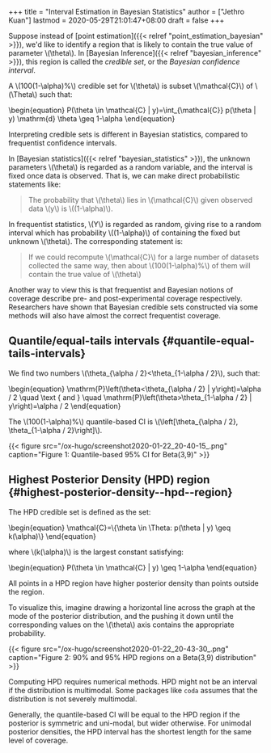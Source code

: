 +++
title = "Interval Estimation in Bayesian Statistics"
author = ["Jethro Kuan"]
lastmod = 2020-05-29T21:01:47+08:00
draft = false
+++

Suppose instead of [point estimation]({{< relref "point_estimation_bayesian" >}}), we'd like to identify a
region that is likely to contain the true value of parameter \\(\theta\\).
In [Bayesian Inference]({{< relref "bayesian_inference" >}}), this region is called the _credible set_, or
the _Bayesian confidence interval_.

A \\(100(1-\alpha)%\\) credible set for \\(\theta\\) is subset \\(\mathcal{C}\\)
of \\(\Theta\\) such that:

\begin{equation}
P(\theta \in \mathcal{C} | y)=\int\_{\mathcal{C}} p(\theta | y) \mathrm{d} \theta \geq 1-\alpha
\end{equation}

Interpreting credible sets is different in Bayesian statistics,
compared to frequentist confidence intervals.

In [Bayesian statistics]({{< relref "bayesian_statistics" >}}), the unknown parameters \\(\theta\\) is regarded as
a random variable, and the interval is fixed once data is observed.
That is, we can make direct probabilistic statements like:

> The probability that \\(\theta\\) lies in \\(\mathcal{C}\\) given observed
> data \\(y\\) is \\((1-\alpha)\\).

In frequentist statistics, \\(Y\\) is regarded as random, giving rise to a
random interval which has probability \\((1-\alpha)\\) of containing the
fixed but unknown \\(\theta\\). The corresponding statement is:

> If we could recompute \\(\mathcal{C}\\) for a large number of datasets
> collected the same way, then about \\(100(1-\alpha)%\\) of them will
> contain the true value of \\(\theta\\)

Another way to view this is that frequentist and Bayesian notions of
coverage describe pre- and post-experimental coverage respectively.
Researchers have shown that Bayesian credible sets constructed via
some methods will also have almost the correct frequentist coverage.

## Quantile/equal-tails intervals {#quantile-equal-tails-intervals}

We find two numbers \\(\theta\_{\alpha / 2}<\theta\_{1-\alpha / 2}\\), such
that:

\begin{equation}
\mathrm{P}\left(\theta<\theta\_{\alpha / 2} | y\right)=\alpha / 2 \quad \text { and } \quad \mathrm{P}\left(\theta>\theta\_{1-\alpha / 2} | y\right)=\alpha / 2
\end{equation}

The \\(100(1-\alpha)%\\) quantile-based CI is \\(\left[\theta\_{\alpha / 2},
\theta\_{1-\alpha / 2}\right]\\).

{{< figure src="/ox-hugo/screenshot2020-01-22_20-40-15_.png" caption="Figure 1: Quantile-based 95% CI for Beta(3,9)" >}}

## Highest Posterior Density (HPD) region {#highest-posterior-density--hpd--region}

The HPD credible set is defined as the set:

\begin{equation}
\mathcal{C}=\\{\theta \in \Theta: p(\theta | y) \geq k(\alpha)\\}
\end{equation}

where \\(k(\alpha)\\) is the largest constant satisfying:

\begin{equation}
P(\theta \in \mathcal{C} | y) \geq 1-\alpha
\end{equation}

All points in a HPD region have higher posterior density than points
outside the region.

To visualize this, imagine drawing a horizontal line across the graph
at the mode of the posterior distribution, and the pushing it down
until the corresponding values on the \\(\theta\\) axis contains the
appropriate probability.

{{< figure src="/ox-hugo/screenshot2020-01-22_20-43-30_.png" caption="Figure 2: 90% and 95% HPD regions on a Beta(3,9) distribution" >}}

Computing HPD requires numerical methods. HPD might not be an interval
if the distribution is multimodal. Some packages like `coda` assumes
that the distribution is not severely multimodal.

Generally, the quantile-based CI will be equal to the HPD region if
the posterior is symmetric and uni-modal, but wider otherwise. For
unimodal posterior densities, the HPD interval has the shortest length
for the same level of coverage.
